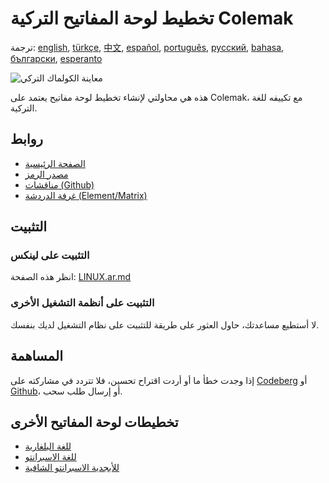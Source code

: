 # تخطيط لوحة المفاتيح التركية Colemak

ترجمة: [english](README.md), [türkçe](README.tr.md), [中文](README.zh-CN.md), [español](README.es.md), [português](README.pt.md), [русский](README.ru.md), [bahasa](README.id.md), [български](README.bg.md), [esperanto](README.eo.md)

![معاينة الكولماك التركي ](./media/preview.png)

هذه هي محاولتي لإنشاء تخطيط لوحة مفاتيح يعتمد على Colemak، مع تكييفه للغة التركية.

## روابط

* [الصفحة الرئيسية](https://salif.github.io/colemak-tr/)
* [مصدر الرمز](https://codeberg.org/salif/colemak-tr)
* [مناقشات (Github)](https://github.com/salif/colemak-tr/discussions)
* [غرفة الدردشة (Element/Matrix)](https://matrix.to/#/#salif-colemak:mozilla.org)

## التثبيت

### التثبيت على لينكس

انظر هذه الصفحة: [LINUX.ar.md](./LINUX.ar.md)

### التثبيت على أنظمة التشغيل الأخرى

لا أستطيع مساعدتك، حاول العثور على طريقة للتثبيت على نظام التشغيل لديك بنفسك.

## المساهمة

إذا وجدت خطأ ما أو أردت اقتراح تحسين، فلا تتردد في مشاركته على [Codeberg] أو [Github]، أو إرسال طلب سحب.

[Github]: https://github.com/salif/colemak-tr/discussions
[Codeberg]: https://codeberg.org/salif/colemak-tr/issues

## تخطيطات لوحة المفاتيح الأخرى

* [للغة البلغارية](https://salif.github.io/colemak-bg/)
* [للغة الاسبرانتو](https://salif.github.io/colemak-eo/)
* [للأبجدية الاسبرانتو الشافية](https://salif.github.io/shaw-eo/)

